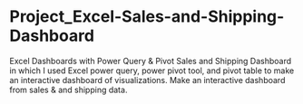 # Project_Excel-Sales-and-Shipping-Dashboard
Excel Dashboards with Power Query & Pivot
Sales and Shipping Dashboard in which I used Excel power query, power pivot tool, and pivot table to make an interactive dashboard of visualizations. Make an interactive dashboard from sales & and shipping data.
